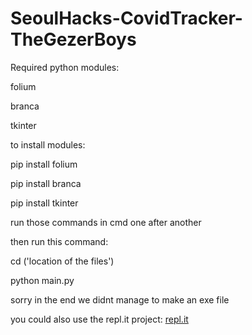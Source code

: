 # SeoulHacks-CovidTracker-TheGezerBoys

Required python modules:

folium

branca

tkinter

to install modules:

pip install folium

pip install branca

pip install tkinter

run those commands in cmd one after another

then run this command: 

cd ('location of the files')

python main.py

sorry in the end we didnt manage to make an exe file

you could also use the repl.it project: [repl.it](https://repl.it/talk/share/CovidTracker-TheGezerBoys/60929)
